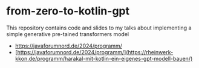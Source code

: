 # from-zero-to-kotlin-gpt

This repository contains code and slides to my talks about implementing a simple generative pre-tained transformers model

* https://javaforumnord.de/2024/programm/
* [https://javaforumnord.de/2024/programm/](https://rheinwerk-kkon.de/programm/harakal-mit-kotlin-ein-eigenes-gpt-modell-bauen/)
